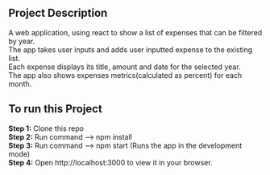## Project Description

A web application, using react to show a list of expenses that can be filtered by year.\
The app takes user inputs and adds user inputted expense to the existing list.\
Each expense displays its title, amount and date for the selected year.\
The app also shows expenses metrics(calculated as percent) for each month.

## To run this Project
**Step 1:** Clone this repo\
**Step 2:** Run command --> npm install\
**Step 3:** Run command --> npm start (Runs the app in the development mode)\
**Step 4:** Open http://localhost:3000 to view it in your browser.
